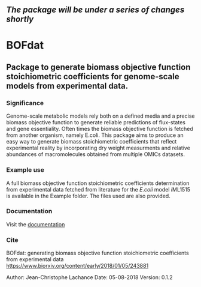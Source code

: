 ## *The package will be under a series of changes shortly*
# BOFdat
## Package to generate biomass objective function stoichiometric coefficients for genome-scale models from experimental data.

### Significance

Genome-scale metabolic models rely both on a defined media and a precise biomass objective function to generate reliable predictions of flux-states and gene essentiality. Often times the biomass objective function is fetched from another organism, namely E.coli. This package aims to produce an easy way to generate biomass stoichiometric coefficients that reflect experimental reality by incorporating dry weight measurments and relative abundances of macromolecules obtained from multiple OMICs datasets. 

### Example use

A full biomass objective function stoichiometric coefficients determination from experimental data fetched from literature for the *E.coli* model *i*ML1515 is available in the Example folder. The files used are also provided. 

### Documentation

Visit the [documentation](http://BOFdat.readthedocs.org/)


### Cite
BOFdat: generating biomass objective function stoichiometric coefficients from experimental data
https://www.biorxiv.org/content/early/2018/01/05/243881




Author: Jean-Christophe Lachance
Date: 05-08-2018
Version: 0.1.2
